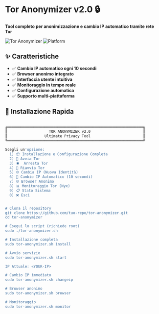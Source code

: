 # Tor Anonymizer v2.0 🔒

**Tool completo per anonimizzazione e cambio IP automatico tramite rete Tor**

![Tor Anonymizer](https://img.shields.io/badge/Version-2.0-green)
![Platform](https://img.shields.io/badge/Platform-Kali%20Linux-purple)

## ✨ Caratteristiche

- ✅ **Cambio IP automatico ogni 10 secondi**
- ✅ **Browser anonimo integrato**
- ✅ **Interfaccia utente intuitiva**
- ✅ **Monitoraggio in tempo reale**
- ✅ **Configurazione automatica**
- ✅ **Supporto multi-piattaforma**

## 🚀 Installazione Rapida

```bash

╔══════════════════════════════════════════════════════════════╗
║                   TOR ANONYMIZER v2.0                        ║
║                 Ultimate Privacy Tool                        ║
╚══════════════════════════════════════════════════════════════╝

Scegli un'opzione:
  1) 📦 Installazione e Configurazione Completa
  2) 🚀 Avvia Tor
  3) ⏹️  Arresta Tor
  4) 🔄 Riavvia Tor
  5) 🌐 Cambia IP (Nuova Identità)
  6) 🔄 Cambio IP Automatico (10 secondi)
  7) 🌐 Browser Anonimo
  8) 📊 Monitoraggio Tor (Nyx)
  9) 📋 Stato Sistema
  0) ❌ Esci


# Clona il repository
git clone https://github.com/tuo-repo/tor-anonymizer.git
cd tor-anonymizer

# Esegui lo script (richiede root)
sudo ./tor-anonymizer.sh

# Installazione completa
sudo tor-anonymizer.sh install

# Avvio servizio
sudo tor-anonymizer.sh start

IP Attuale: <YOUR-IP>

# Cambio IP immediato
sudo tor-anonymizer.sh changeip

# Browser anonimo
sudo tor-anonymizer.sh browser

# Monitoraggio
sudo tor-anonymizer.sh monitor
